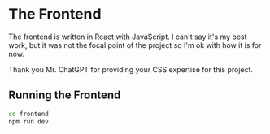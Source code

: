 # The Frontend
The frontend is written in React with JavaScript. I can't say it's my best work,
but it was not the focal point of the project so I'm ok with how it is for now.

Thank you Mr. ChatGPT for providing your CSS expertise for this project.

## Running the Frontend
```bash
cd frontend
npm run dev
```

